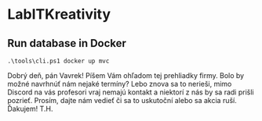# LabITKreativity

## Run database in Docker

```
.\tools\cli.ps1 docker up mvc
```

Dobrý deň, pán Vavrek! Píšem Vám ohľadom tej prehliadky firmy. Bolo by možné navrhnúť nám nejaké termíny? Lebo znova sa to nerieši, mimo Discord na vás profesori vraj nemajú kontakt a niektorí z nás by sa radi prišli pozrieť. Prosím, dajte nám vedieť či sa to uskutoční alebo sa akcia ruší. Ďakujem! T.H.
